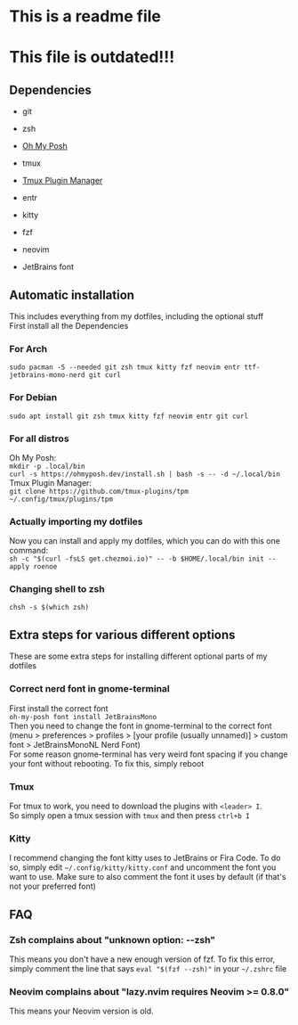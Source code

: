 # This is a readme file

# This file is outdated!!!

## Dependencies
* git
* zsh
* [Oh My Posh](https://ohmyposh.dev/docs/installation/linux)

* tmux
* [Tmux Plugin Manager](https://github.com/tmux-plugins/tpm)
* entr
* kitty
* fzf
* neovim
* JetBrains font

## Automatic installation
This includes everything from my dotfiles, including the optional stuff\
First install all the Dependencies

### For Arch
`sudo pacman -S --needed git zsh tmux kitty fzf neovim entr ttf-jetbrains-mono-nerd git curl`

### For Debian
`sudo apt install git zsh tmux kitty fzf neovim entr git curl`

### For all distros
Oh My Posh:\
`mkdir -p .local/bin`\
`curl -s https://ohmyposh.dev/install.sh | bash -s -- -d ~/.local/bin`\
Tmux Plugin Manager:\
`git clone https://github.com/tmux-plugins/tpm ~/.config/tmux/plugins/tpm`

### Actually importing my dotfiles
Now you can install and apply my dotfiles, which you can do with this one command:\
`sh -c "$(curl -fsLS get.chezmoi.io)" -- -b $HOME/.local/bin init --apply roenoe`

### Changing shell to zsh
`chsh -s $(which zsh)`

## Extra steps for various different options
These are some extra steps for installing different optional parts of my dotfiles

### Correct nerd font in gnome-terminal
First install the correct font\
`oh-my-posh font install JetBrainsMono`\
Then you need to change the font in gnome-terminal to the correct font (menu > preferences > profiles > \[your profile (usually unnamed)\] > custom font > JetBrainsMonoNL Nerd Font)\
For some reason gnome-terminal has very weird font spacing if you change your font without rebooting. To fix this, simply reboot

### Tmux
For tmux to work, you need to download the plugins with `<leader> I`.\
So simply open a tmux session with `tmux` and then press `ctrl+b I`

### Kitty
I recommend changing the font kitty uses to JetBrains or Fira Code. To do so, simply edit `~/.config/kitty/kitty.conf` and uncomment the font you want to use. Make sure to also comment the font it uses by default (if that's not your preferred font)

## FAQ
### Zsh complains about "unknown option: --zsh"
This means you don't have a new enough version of fzf. To fix this error, simply comment the line that says `eval "$(fzf --zsh)"` in your `~/.zshrc` file

### Neovim complains about "lazy.nvim requires Neovim >= 0.8.0"
This means your Neovim version is old.
